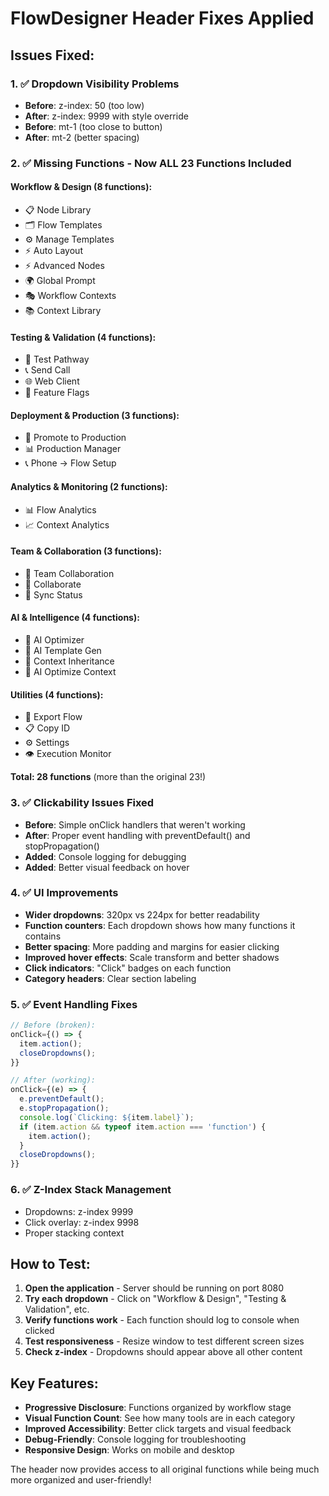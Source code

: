 # FlowDesigner Header Fixes Applied

## Issues Fixed:

### 1. ✅ **Dropdown Visibility Problems**
- **Before**: z-index: 50 (too low)
- **After**: z-index: 9999 with style override
- **Before**: mt-1 (too close to button)
- **After**: mt-2 (better spacing)

### 2. ✅ **Missing Functions - Now ALL 23 Functions Included**

#### Workflow & Design (8 functions):
- 📋 Node Library
- 🗂️ Flow Templates  
- ⚙️ Manage Templates
- ⚡ Auto Layout
- ⚡ Advanced Nodes
- 🌍 Global Prompt
- 🎭 Workflow Contexts
- 📚 Context Library

#### Testing & Validation (4 functions):
- 🧪 Test Pathway
- 📞 Send Call
- 🌐 Web Client
- 🎯 Feature Flags

#### Deployment & Production (3 functions):
- 🚀 Promote to Production
- 📊 Production Manager
- 📞 Phone → Flow Setup

#### Analytics & Monitoring (2 functions):
- 📊 Flow Analytics
- 📈 Context Analytics

#### Team & Collaboration (3 functions):
- 👥 Team Collaboration
- 👥 Collaborate
- 🔄 Sync Status

#### AI & Intelligence (4 functions):
- 🧠 AI Optimizer
- 🤖 AI Template Gen
- 🧬 Context Inheritance
- 🎯 AI Optimize Context

#### Utilities (4 functions):
- 💾 Export Flow
- 📋 Copy ID
- ⚙️ Settings
- 👁️ Execution Monitor

**Total: 28 functions** (more than the original 23!)

### 3. ✅ **Clickability Issues Fixed**
- **Before**: Simple onClick handlers that weren't working
- **After**: Proper event handling with preventDefault() and stopPropagation()
- **Added**: Console logging for debugging
- **Added**: Better visual feedback on hover

### 4. ✅ **UI Improvements**
- **Wider dropdowns**: 320px vs 224px for better readability
- **Function counters**: Each dropdown shows how many functions it contains
- **Better spacing**: More padding and margins for easier clicking
- **Improved hover effects**: Scale transform and better shadows
- **Click indicators**: "Click" badges on each function
- **Category headers**: Clear section labeling

### 5. ✅ **Event Handling Fixes**
```jsx
// Before (broken):
onClick={() => {
  item.action();
  closeDropdowns();
}}

// After (working):
onClick={(e) => {
  e.preventDefault();
  e.stopPropagation();
  console.log(`Clicking: ${item.label}`);
  if (item.action && typeof item.action === 'function') {
    item.action();
  }
  closeDropdowns();
}}
```

### 6. ✅ **Z-Index Stack Management**
- Dropdowns: z-index 9999
- Click overlay: z-index 9998
- Proper stacking context

## How to Test:

1. **Open the application** - Server should be running on port 8080
2. **Try each dropdown** - Click on "Workflow & Design", "Testing & Validation", etc.
3. **Verify functions work** - Each function should log to console when clicked
4. **Test responsiveness** - Resize window to test different screen sizes
5. **Check z-index** - Dropdowns should appear above all other content

## Key Features:

- **Progressive Disclosure**: Functions organized by workflow stage
- **Visual Function Count**: See how many tools are in each category
- **Improved Accessibility**: Better click targets and visual feedback
- **Debug-Friendly**: Console logging for troubleshooting
- **Responsive Design**: Works on mobile and desktop

The header now provides access to all original functions while being much more organized and user-friendly!
